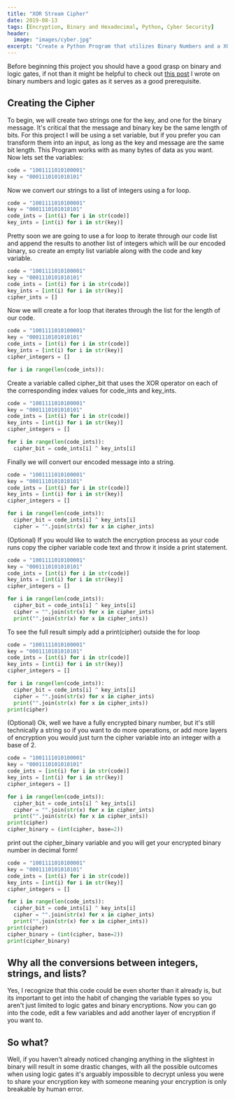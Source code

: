 ```yaml
---
title: "XOR Stream Cipher"
date: 2019-08-13
tags: [Encryption, Binary and Hexadecimal, Python, Cyber Security]
header:
  image: "images/cyber.jpg"
excerpt: "Create a Python Program that utilizes Binary Numbers and a XOR gate to create a secure code exchange"
---
```

Before beginning this project you should have a good grasp on binary and logic gates, if not than it might be helpful to check out [this post](https://patchyst.github.io/binaryintro/) I wrote on binary numbers and logic gates as it serves as a good prerequisite.
## Creating the Cipher
To begin, we will create two strings one for the key, and one for the binary message. It's critical that the message and binary key be the same length of bits. For this project I will be using a set variable, but if you prefer you can transform them into an input, as long as the key and message are the same bit length. This Program works with as many bytes of data as you want. Now lets set the variables:
```python
code = "1001111010100001"
key = "0001110101010101"
```
Now we convert our strings to a list of integers using a for loop.
```python
code = "1001111010100001"
key = "0001110101010101"
code_ints = [int(i) for i in str(code)]
key_ints = [int(i) for i in str(key)]
```
Pretty soon we are going to use a for loop to iterate through our code list and append the results to another list of integers which will be our encoded binary, so create an empty list variable along with the code and key variable.
```python
code = "1001111010100001"
key = "0001110101010101"
code_ints = [int(i) for i in str(code)]
key_ints = [int(i) for i in str(key)]
cipher_ints = []
```
Now we will create a for loop that iterates through the list for the length of our code.
```python
code = "1001111010100001"
key = "0001110101010101"
code_ints = [int(i) for i in str(code)]
key_ints = [int(i) for i in str(key)]
cipher_integers = []

for i in range(len(code_ints)):
```
Create a variable called cipher_bit that uses the XOR operator on each of the corresponding index values for code_ints and key_ints.
```python
code = "1001111010100001"
key = "0001110101010101"
code_ints = [int(i) for i in str(code)]
key_ints = [int(i) for i in str(key)]
cipher_integers = []

for i in range(len(code_ints)):
  cipher_bit = code_ints[i] ^ key_ints[i]
```
Finally we will convert our encoded message into a string.
```python
code = "1001111010100001"
key = "0001110101010101"
code_ints = [int(i) for i in str(code)]
key_ints = [int(i) for i in str(key)]
cipher_integers = []

for i in range(len(code_ints)):
  cipher_bit = code_ints[i] ^ key_ints[i]
  cipher = "".join(str(x) for x in cipher_ints)
```
(Optional) If you would like to watch the encryption process as your code runs copy the cipher variable code text and throw it inside a print statement.
```python
code = "1001111010100001"
key = "0001110101010101"
code_ints = [int(i) for i in str(code)]
key_ints = [int(i) for i in str(key)]
cipher_integers = []

for i in range(len(code_ints)):
  cipher_bit = code_ints[i] ^ key_ints[i]
  cipher = "".join(str(x) for x in cipher_ints)
  print("".join(str(x) for x in cipher_ints))
```
To see the full result simply add a print(cipher) outside the for loop
```python
code = "1001111010100001"
key = "0001110101010101"
code_ints = [int(i) for i in str(code)]
key_ints = [int(i) for i in str(key)]
cipher_integers = []

for i in range(len(code_ints)):
  cipher_bit = code_ints[i] ^ key_ints[i]
  cipher = "".join(str(x) for x in cipher_ints)
  print("".join(str(x) for x in cipher_ints))
print(cipher)
```
(Optional) Ok, well we have a fully encrypted binary number, but it's still technically a string so if you want to do more operations, or add more layers of encryption you would just turn the cipher variable into an integer with a base of 2.
```python
code = "1001111010100001"
key = "0001110101010101"
code_ints = [int(i) for i in str(code)]
key_ints = [int(i) for i in str(key)]
cipher_integers = []

for i in range(len(code_ints)):
  cipher_bit = code_ints[i] ^ key_ints[i]
  cipher = "".join(str(x) for x in cipher_ints)
  print("".join(str(x) for x in cipher_ints))
print(cipher)
cipher_binary = (int(cipher, base=2))
```
print out the cipher_binary variable and you will get your encrypted binary number in decimal form!

```python
code = "1001111010100001"
key = "0001110101010101"
code_ints = [int(i) for i in str(code)]
key_ints = [int(i) for i in str(key)]
cipher_integers = []

for i in range(len(code_ints)):
  cipher_bit = code_ints[i] ^ key_ints[i]
  cipher = "".join(str(x) for x in cipher_ints)
  print("".join(str(x) for x in cipher_ints))
print(cipher)
cipher_binary = (int(cipher, base=2))
print(cipher_binary)
```
## Why all the conversions between integers, strings, and lists?
Yes, I recognize that this code could be even shorter than it already is, but its important to get into the habit of changing the variable types so you aren't just limited to logic gates and binary encryptions. Now you can go into the code, edit a few variables and add another layer of encryption if you want to.

## So what?
Well, if you haven't already noticed changing anything in the slightest in binary will result in some drastic changes, with all the possible outcomes when using logic gates it's arguably impossible to decrypt unless you were to share your encryption key with someone meaning your encryption is only breakable by human error.
